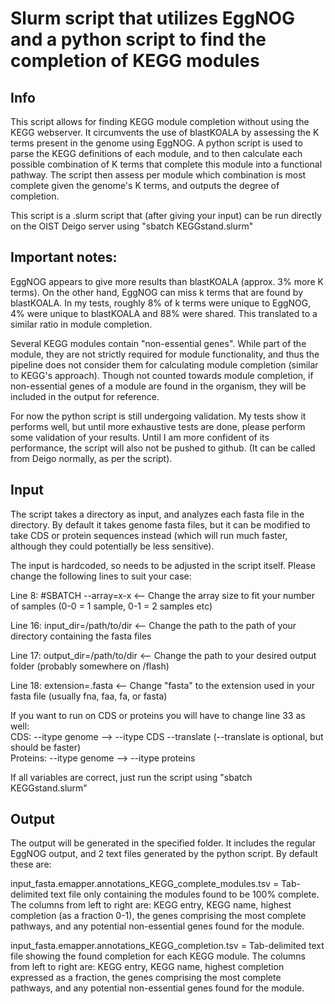 # Slurm script that utilizes EggNOG and a python script to find the completion of KEGG modules
## Info
This script allows for finding KEGG module completion without using the KEGG webserver. It circumvents
the use of blastKOALA by assessing the K terms present in the genome using EggNOG. A python script is used
to parse the KEGG definitions of each module, and to then calculate each possible combination of K terms 
that complete this module into a functional pathway. The script then assess per module which combination 
is most complete given the genome's K terms, and outputs the degree of completion. 

This script is a .slurm script that (after giving your input) can be run directly on the OIST Deigo server 
using "sbatch KEGGstand.slurm"

## Important notes: 
EggNOG appears to give more results than blastKOALA (approx. 3% more K terms). On the other hand, EggNOG can miss k terms that are found by blastKOALA. In my tests, 
roughly 8% of k terms were unique to EggNOG, 4% were unique to blastKOALA and 88% were shared. This translated to a similar ratio in module completion. 

Several KEGG modules contain "non-essential genes". While part of the module, they are not strictly required for module functionality, and thus the pipeline does not
consider them for calculating module completion (similar to KEGG's approach). Though not counted towards module completion, if non-essential genes of a module are found in the organism, 
they will be included in the output for reference. 

For now the python script is still undergoing validation. My tests show it performs well, but until more
exhaustive tests are done, please perform some validation of your results. Until I am more confident of its
performance, the script will also not be pushed to github. (It can be called from Deigo normally, as per the script). 

## Input
The script takes a directory as input, and analyzes each fasta file in the directory. By default it takes genome 
fasta files, but it can be modified to take CDS or protein sequences instead (which will run much faster, although they could
potentially be less sensitive). 

The input is hardcoded, so needs to be adjusted in the script itself.
Please change the following lines to suit your case:

Line 8: #SBATCH --array=x-x <-- Change the array size to fit your number of samples (0-0 = 1 sample, 0-1 = 2 samples etc)

Line 16: input_dir=/path/to/dir <-- Change the path to the path of your directory containing the fasta files

Line 17: output_dir=/path/to/dir <-- Change the path to your desired output folder (probably somewhere on /flash)

Line 18: extension=.fasta <-- Change "fasta" to the extension used in your fasta file (usually fna, faa, fa, or fasta)

If you want to run on CDS or proteins you will have to change line 33 as well:<br/>
CDS: --itype genome  -->  --itype CDS --translate (--translate is optional, but should be faster)<br/>
Proteins: --itype genome  -->  --itype proteins 

If all variables are correct, just run the script using "sbatch KEGGstand.slurm"

## Output
The output will be generated in the specified folder. It includes the regular EggNOG output, and 2 text files generated by 
the python script. By default these are:

input_fasta.emapper.annotations_KEGG_complete_modules.tsv = Tab-delimited text file only containing the modules found to be 
100% complete. The columns from left to right are: KEGG entry, KEGG name, highest completion (as a fraction 0-1), the genes comprising the most complete pathways, and any potential non-essential genes found for the module.  

input_fasta.emapper.annotations_KEGG_completion.tsv = Tab-delimited text file showing the found completion for each KEGG
module. The columns from left to right are: KEGG entry, KEGG name, highest completion expressed as a fraction, the genes comprising the most complete pathways, and any potential non-essential genes found for the module.  
